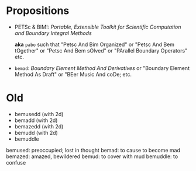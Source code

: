 

Propositions
============

- PETSc &amp; BIM!:
  *Portable, Extensible Toolkit for Scientific Computation
  and
  Boundary Integral Methods*
  
  **aka** `pabo` such that
  "Petsc And Bim Organized"
  or "Petsc And Bem tOgether"
  or "Petsc And Bem sOlved"
  or "PArallel Boundary Operators"
  etc.

- `bemad`: *Boundary Element Method And Derivatives*
  		   or "Boundary Element Method As Draft"
  		   or "BEer Music And coDe; etc.


Old
===

 - bemusedd (with 2d)
 - bemadd   (with 2d)
 - bemazedd (with 2d)
 - bemudd   (with 2d)
 - bemuddle


bemused: preoccupied; lost in thought
bemad: to cause to become mad
bemazed: amazed, bewildered
bemud: to cover with mud
bemuddle: to confuse

